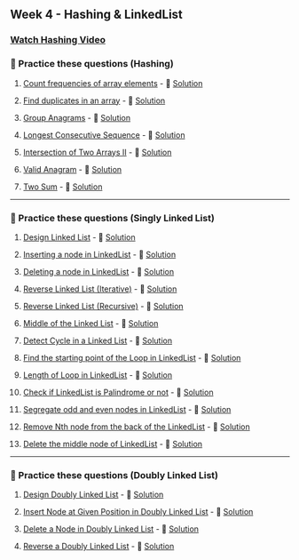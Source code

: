 ## Week 4 - Hashing & LinkedList

### [Watch Hashing Video](https://www.youtube.com/watch?v=KEs5UyBJ39g)

### 🔹 Practice these questions (Hashing)

1. [Count frequencies of array elements](https://leetcode.com/problems/number-of-good-pairs/) - 🎥 [Solution](https://www.youtube.com/watch?v=KEs5UyBJ39g&t=60s)

2. [Find duplicates in an array](https://leetcode.com/problems/find-the-duplicate-number/) - 🎥 [Solution](https://www.youtube.com/watch?v=KEs5UyBJ39g&t=400s)

3. [Group Anagrams](https://leetcode.com/problems/group-anagrams/) - 🎥 [Solution](https://www.youtube.com/watch?v=Fpedl1ZCSZk)

4. [Longest Consecutive Sequence](https://leetcode.com/problems/longest-consecutive-sequence/) - 🎥 [Solution](https://www.youtube.com/watch?v=KEs5UyBJ39g&t=1200s)

5. [Intersection of Two Arrays II](https://leetcode.com/problems/intersection-of-two-arrays-ii/) - 🎥 [Solution](https://www.youtube.com/watch?v=DO0l3EM2uyk)

6. [Valid Anagram](https://leetcode.com/problems/valid-anagram/) - 🎥 [Solution](https://www.youtube.com/watch?v=rpZ3RRinBRM)

7. [Two Sum](https://leetcode.com/problems/two-sum/) - 🎥 [Solution](https://www.youtube.com/watch?v=UXDSeD9mN-k)

---

### 🔹 Practice these questions (Singly Linked List)

1. [Design Linked List](https://leetcode.com/problems/design-linked-list/) - 🎥 [Solution](https://www.youtube.com/watch?v=Nq7ok-OyEpg)

2. [Inserting a node in LinkedList](https://practice.geeksforgeeks.org/problems/linked-list-insertion-1587115620/0) - 🎥 [Solution](https://www.youtube.com/watch?v=Nq7ok-OyEpg&t=300s)

3. [Deleting a node in LinkedList](https://practice.geeksforgeeks.org/problems/delete-a-node-in-single-linked-list/1) - 🎥 [Solution](https://www.youtube.com/watch?v=VaECK03Dz-g&feature=youtu.be)

4. [Reverse Linked List (Iterative)](https://leetcode.com/problems/reverse-linked-list/) - 🎥 [Solution](https://www.youtube.com/watch?v=G0_I-ZF0S38)

5. [Reverse Linked List (Recursive)](https://leetcode.com/problems/reverse-linked-list/) - 🎥 [Solution](https://www.youtube.com/watch?v=Hj_rA0dhr2I&t=900s)

6. [Middle of the Linked List](https://leetcode.com/problems/middle-of-the-linked-list/) - 🎥 [Solution](https://www.youtube.com/watch?v=sGdwSH8RK-o)

7. [Detect Cycle in a Linked List](https://leetcode.com/problems/linked-list-cycle/) - 🎥 [Solution](https://www.youtube.com/watch?v=wiOo4DC5GGA)

8. [Find the starting point of the Loop in LinkedList](https://leetcode.com/problems/linked-list-cycle-ii/) - 🎥 [Solution](https://www.youtube.com/watch?v=2Kd0KKmmHFc)

9. [Length of Loop in LinkedList](https://takeuforward.org/plus/dsa/problems/length-of-loop-in-ll) - 🎥 [Solution](https://www.youtube.com/watch?v=I4g1qbkTPus)

10. [Check if LinkedList is Palindrome or not](https://leetcode.com/problems/palindrome-linked-list/) - 🎥 [Solution](https://www.youtube.com/watch?v=lRY_G-u_8jk)

11. [Segregate odd and even nodes in LinkedList](https://leetcode.com/problems/odd-even-linked-list/) - 🎥 [Solution](https://www.youtube.com/watch?v=C_LA6SOwVTM)

12. [Remove Nth node from the back of the LinkedList](https://leetcode.com/problems/remove-nth-node-from-end-of-list/) - 🎥 [Solution](https://www.youtube.com/watch?v=Lhu3MsXZy-Q)

13. [Delete the middle node of LinkedList](https://leetcode.com/problems/delete-the-middle-node-of-a-linked-list/) - 🎥 [Solution](https://www.youtube.com/watch?v=ePpV-_pfOeI)


---

### 🔹 Practice these questions (Doubly Linked List)

1. [Design Doubly Linked List](https://takeuforward.org/plus/dsa/problems/introduction-to-doubly-ll) - 🎥 [Solution](https://www.youtube.com/watch?v=0eKMU10uEDI&feature=youtu.be)

2. [Insert Node at Given Position in Doubly Linked List](https://takeuforward.org/plus/dsa/problems/insert-node-before-head-in-dll) - 🎥 [Solution](https://www.youtube.com/watch?t=2684&v=0eKMU10uEDI&feature=youtu.be)

3. [Delete a Node in Doubly Linked List](https://takeuforward.org/plus/dsa/problems/delete-head-of-dll) - 🎥 [Solution](https://www.youtube.com/watch?t=853&v=0eKMU10uEDI&feature=youtu.be)

4. [Reverse a Doubly Linked List](https://takeuforward.org/plus/dsa/problems/reverse-a-doubly-linked-list) - 🎥 [Solution](https://www.youtube.com/watch?v=u3WUW2qe6ww&feature=youtu.be)